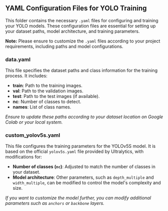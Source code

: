 ## YAML Configuration Files for YOLO Training

This folder contains the necessary `.yaml` files for configuring and training your YOLO models. These configuration files are essential for setting up your dataset paths, model architecture, and training parameters.

**Note:** Please ensure to customize the `.yaml` files according to your project requirements, including paths and model configurations.

### data.yaml

This file specifies the dataset paths and class information for the training process. It includes:
- **train**: Path to the training images.
- **val**: Path to the validation images.
- **test**: Path to the test images (if available).
- **nc**: Number of classes to detect.
- **names**: List of class names.

_Ensure to update these paths according to your dataset location on Google Colab or your local system._

### custom_yolov5s.yaml

This file configures the training parameters for the YOLOv5S model. It is based on the official `yolov5s.yaml` file provided by Ultralytics, with modifications for:
- **Number of classes (`nc`)**: Adjusted to match the number of classes in your dataset.
- **Model architecture**: Other parameters, such as `depth_multiple` and `width_multiple`, can be modified to control the model's complexity and size.

_If you want to customize the model further, you can modify additional parameters such as `anchors` or `backbone` layers._
